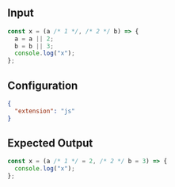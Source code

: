 
## Input
```javascript input
const x = (a /* 1 */, /* 2 */ b) => {
  a = a || 2;
  b = b || 3;
  console.log("x");
};
```

## Configuration
```json configuration
{
  "extension": "js"
}
```

## Expected Output
```javascript expected output
const x = (a /* 1 */ = 2, /* 2 */ b = 3) => {
  console.log("x");
};
```
